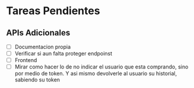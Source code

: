 # Tareas Pendientes

## APIs Adicionales
- [ ] Documentacion propia
- [ ] Verificar si aun falta proteger endpoinst
- [ ] Frontend
- [ ] Mirar como hacer lo de no indicar el usuario que esta comprando, sino por medio de token. Y asi mismo devolverle al usuario su historial, sabiendo su token